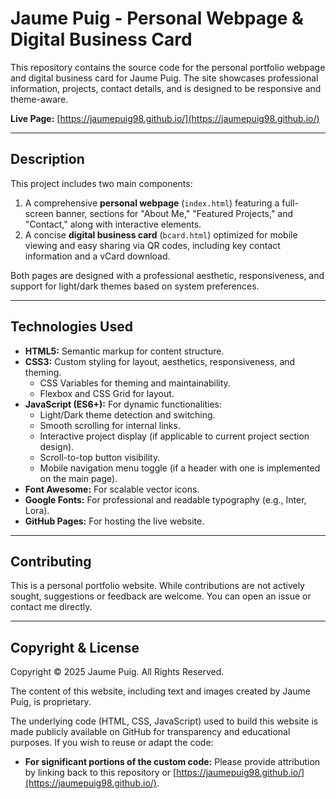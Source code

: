 # Jaume Puig - Personal Webpage & Digital Business Card

This repository contains the source code for the personal portfolio webpage and digital business card for Jaume Puig. The site showcases professional information, projects, contact details, and is designed to be responsive and theme-aware.

**Live Page:** [https://jaumepuig98.github.io/](https://jaumepuig98.github.io/) 

---

## Description

This project includes two main components:
1.  A comprehensive **personal webpage** (`index.html`) featuring a full-screen banner, sections for "About Me," "Featured Projects," and "Contact," along with interactive elements.
2.  A concise **digital business card** (`bcard.html`) optimized for mobile viewing and easy sharing via QR codes, including key contact information and a vCard download.

Both pages are designed with a professional aesthetic, responsiveness, and support for light/dark themes based on system preferences.

---

## Technologies Used

* **HTML5:** Semantic markup for content structure.
* **CSS3:** Custom styling for layout, aesthetics, responsiveness, and theming.
    * CSS Variables for theming and maintainability.
    * Flexbox and CSS Grid for layout.
* **JavaScript (ES6+):** For dynamic functionalities:
    * Light/Dark theme detection and switching.
    * Smooth scrolling for internal links.
    * Interactive project display (if applicable to current project section design).
    * Scroll-to-top button visibility.
    * Mobile navigation menu toggle (if a header with one is implemented on the main page).
* **Font Awesome:** For scalable vector icons.
* **Google Fonts:** For professional and readable typography (e.g., Inter, Lora).
* **GitHub Pages:** For hosting the live website.

---

## Contributing

This is a personal portfolio website. While contributions are not actively sought, suggestions or feedback are welcome. You can open an issue or contact me directly.

---

## Copyright & License

Copyright © 2025 Jaume Puig. All Rights Reserved.

The content of this website, including text and images created by Jaume Puig, is proprietary.

The underlying code (HTML, CSS, JavaScript) used to build this website is made publicly available on GitHub for transparency and educational purposes. If you wish to reuse or adapt the code:
* **For significant portions of the custom code:** Please provide attribution by linking back to this repository or [https://jaumepuig98.github.io/](https://jaumepuig98.github.io/).

